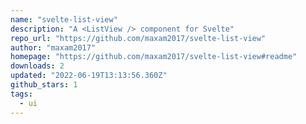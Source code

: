 ```yaml
---
name: "svelte-list-view"
description: "A <ListView /> component for Svelte"
repo_url: "https://github.com/maxam2017/svelte-list-view"
author: "maxam2017"
homepage: "https://github.com/maxam2017/svelte-list-view#readme"
downloads: 2
updated: "2022-06-19T13:13:56.360Z"
github_stars: 1
tags: 
  - ui
---
```

